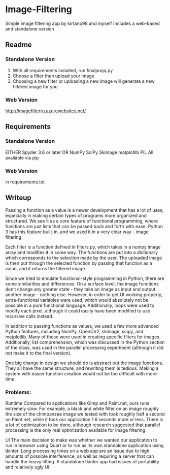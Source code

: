 # Image-Filtering
Simple image filtering app by kirtanp98 and myself
Includes a web-based and standalone version

## Readme
### Standalone Version
1. With all requirements installed, run finalprojq.py
2. Choose a filter then upload your image
3. Choosing a new filter or uploading a new image will generate a new filtered image for you
### Web Version
  http://imagefilterru.azurewebsites.net/

## Requirements
### Standalone Version
EITHER
  Spyder 3.6 or later
OR
  NumPy
  SciPy
  Skimage
  matplotlib
  PIL
All available via pip
### Web Version
  in requirements.txt
  
## Writeup
Passing a function as a value is a newer development that has a lot of uses, especially in making certain types of programs more organized and structured. We see it as a core feature of functional programming, where functions are just lists that can be passed back and forth with ease. Python 3 has this feature built-in, and we used it in a very clear way - image filtering. 

Each filter is a function defined in filters.py, which takes in a numpy image array and modifies it in some way. The functions are put into a dictionary which corresponds to the selection made by the user. The uploaded image is then put through the selected function by passing that function as a value, and it returns the filtered image. 

Since we tried to emulate functional-style programming in Python, there are some similarities and differences. On a surface level, the image functions don’t change any greater state - they take an image as input and output another image - nothing else. However, in order to get UI working properly, extra-functional variables were used, which would absolutely not be possible in a pure functional language. Additionally, loops were used to modify each pixel, although it could easily have been modified to use recursive calls instead. 

In addition to passing functions as values, we used a few more advanced Python features, including NumPy, OpenCV2, skimage, scipy, and matplotlib. Many of these were used in creating specific filters for images. Additionally, list comprehension, which was discussed in the Python section of the class, was used in the parallel processing experiment (although it did not make it to the final version).

One big change in design we should do is abstract out the image functions. They all have the same structure, and rewriting them is tedious. Making a system with easier function creation would not be too difficult with more time.

### Problems:
Runtime
Compared to applications like Gimp and Paint.net, ours runs extremely slow. For example, a black and white filter on an image roughly the size of the chimpanzee image we tested with took roughly half a second on Paint.net, while it took our application 1.6 seconds more or less. There is a lot of optimization to be done, although research suggested that parallel processing is the only real optimization available for image filtering.

UI
The main decision to make was whether we wanted our application to run in browser using Quart or to run as its own standalone application using tkinter. Long processing times on a web app are an issue due to high amounts of possible interference, as well as requiring a server that can handle the heavy lifting. A standalone tkinter app had issues of portability and relatively ugly UI. 
